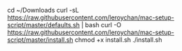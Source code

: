 cd ~/Downloads
curl -sL https://raw.githubusercontent.com/leroychan/mac-setup-script/master/defaults.sh | bash
curl -O https://raw.githubusercontent.com/leroychan/mac-setup-script/master/install.sh
chmod +x install.sh
./install.sh